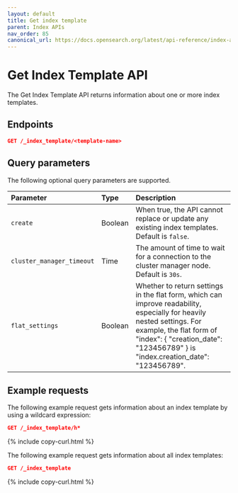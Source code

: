 ```yaml
---
layout: default
title: Get index template
parent: Index APIs
nav_order: 85
canonical_url: https://docs.opensearch.org/latest/api-reference/index-apis/get-index-template/
---
```


# Get Index Template API

The Get Index Template API returns information about one or more index templates.

## Endpoints

```json
GET /_index_template/<template-name>
```

## Query parameters

The following optional query parameters are supported.

Parameter | Type | Description
:--- | :--- | :---
`create` | Boolean | When true, the API cannot replace or update any existing index templates. Default is `false`.
`cluster_manager_timeout` | Time | The amount of time to wait for a connection to the cluster manager node. Default is `30s`.
`flat_settings` | Boolean | Whether to return settings in the flat form, which can improve readability, especially for heavily nested settings. For example, the flat form of "index": { "creation_date": "123456789" } is "index.creation_date": "123456789".

## Example requests

The following example request gets information about an index template by using a wildcard expression:

```json
GET /_index_template/h*
```
{% include copy-curl.html %}

The following example request gets information about all index templates:

```json
GET /_index_template
```
{% include copy-curl.html %}
